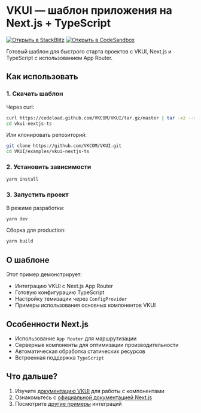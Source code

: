 # VKUI — шаблон приложения на Next.js + TypeScript

[![Открыть в StackBlitz](https://developer.stackblitz.com/img/open_in_stackblitz.svg)](https://stackblitz.com/github/VKCOM/VKUI/tree/master/examples/vkui-nextjs-ts)
[![Открыть в CodeSandbox](https://codesandbox.io/static/img/play-codesandbox.svg)](https://codesandbox.io/p/sandbox/github/VKCOM/VKUI/tree/master/examples/vkui-nextjs-ts)

Готовый шаблон для быстрого старта проектов с VKUI, Next.js и TypeScript с использованием App Router.

## Как использовать

### 1. Скачать шаблон

Через curl:

```bash
curl https://codeload.github.com/VKCOM/VKUI/tar.gz/master | tar -xz --strip=2 VKUI-master/examples/vkui-nextjs-ts
cd vkui-nextjs-ts
```

Или клонировать репозиторий:

```bash
git clone https://github.com/VKCOM/VKUI.git
cd VKUI/examples/vkui-nextjs-ts
```

### 2. Установить зависимости

```bash
yarn install
```

### 3. Запустить проект

В режиме разработки:

```bash
yarn dev
```

Сборка для production:

```bash
yarn build
```

## О шаблоне

Этот пример демонстрирует:

- Интеграцию VKUI с Next.js App Router
- Готовую конфигурацию TypeScript
- Настройку темизации через `ConfigProvider`
- Примеры использования основных компонентов VKUI

## Особенности Next.js

- Использование `App Router` для маршрутизации
- Серверные компоненты для оптимизации производительности
- Автоматическая обработка статических ресурсов
- Встроенная поддержка `TypeScript`

## Что дальше?

1. Изучите [документацию VKUI](https://vkcom.github.io/VKUI) для работы с компонентами
2. Ознакомьтесь с [официальной документацией Next.js](https://nextjs.org/docs)
3. Посмотрите [другие примеры](https://github.com/VKCOM/VKUI/tree/master/examples) интеграций
